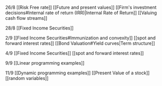 26/8
[[Risk Free rate]]
[[Future and present values]]
[[Firm's investment decisions#Internal rate of return (IRR)|Internal Rate of Return]]
[[Valuing cash flow streams]]

28/8
[[Fixed Income Securities]]

2/9
[[Fixed Income Securities#Immunization and convexity]]
[[spot and forward interest rates]]
[[Bond Valuation#Yield curves|Term structure]]

4/9
[[Fixed Income Securities]]
[[spot and forward interest rates]]

9/9
[[Linear programming examples]]

11/9
[[Dynamic programming examples]]
[[Present Value of a stock]]
[[random variables]]
